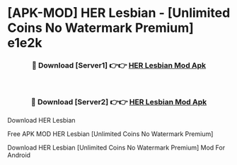 # [APK-MOD] HER Lesbian - [Unlimited Coins No Watermark Premium] e1e2k



<div align="center">
<h3>🔴 Download [Server1] 👉👉 <a href="https://momento.my/?title=HER_Lesbian">HER Lesbian Mod Apk</a></h3><br>

<h3>🔴 Download [Server2] 👉👉 <a href="https://momento.my/?title=HER_Lesbian">HER Lesbian Mod Apk</a></h3>
</div>



Download HER Lesbian 

Free APK MOD HER Lesbian [Unlimited Coins No Watermark Premium]

Download HER Lesbian [Unlimited Coins No Watermark Premium] Mod For Android
